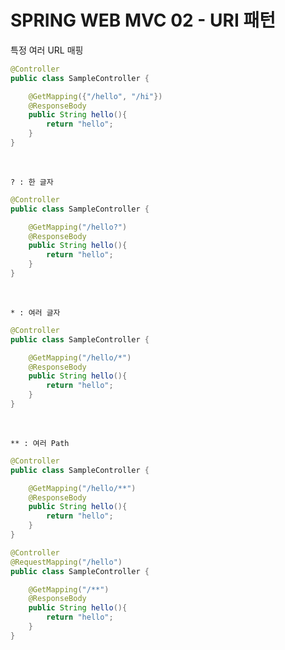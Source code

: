 # SPRING WEB MVC 02 - URI 패턴



특정 여러 URL 매핑

```java
@Controller
public class SampleController {

    @GetMapping({"/hello", "/hi"})
    @ResponseBody
    public String hello(){
        return "hello";
    }
}
```

<br>



`? : 한 글자`

```java
@Controller
public class SampleController {

    @GetMapping("/hello?")
    @ResponseBody
    public String hello(){
        return "hello";
    }
}
```

<br>

`* : 여러 글자`

```java
@Controller
public class SampleController {

    @GetMapping("/hello/*")
    @ResponseBody
    public String hello(){
        return "hello";
    }
}
```

<br>

`** : 여러 Path`

```java
@Controller
public class SampleController {

    @GetMapping("/hello/**")
    @ResponseBody
    public String hello(){
        return "hello";
    }
}
```

```java
@Controller
@RequestMapping("/hello")
public class SampleController {

    @GetMapping("/**")
    @ResponseBody
    public String hello(){
        return "hello";
    }
}
```

<br>


